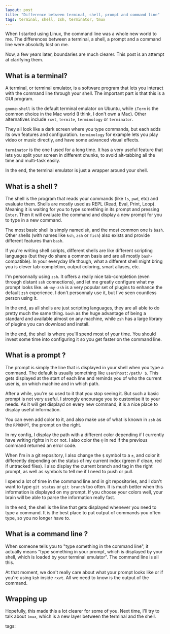 ```yaml
---
layout: post
title: "Difference between terminal, shell, prompt and command line"
tags: terminal, shell, zsh, terminator, tmux
---
```


When I started using Linux, the command line was a whole new world to me. The
differences between a terminal, a shell, a prompt and a command line were
absolutly lost on me.

Now, a few years later, boundaries are much clearer. This post is an attempt at
clarifying them.

## What is a terminal?

A terminal, or terminal emulator, is a software program that lets you
interact with the command line through your shell. The important part is that
this is a GUI program.

`gnome-shell` is the default terminal emulator on Ubuntu, while `iTerm` is the
common choice in the Mac world (I think, I don't own a Mac). Other alternatives
include `rxvt`, `termite`, `terminology` or `terminator`.

They all look like a dark screen where you type commands, but each adds its own
features and configuration. `terminology` for example lets you play
video or music directly, and have some advanced visual effects. 

`terminator` is the one I used for a long time. It has a very useful feature
that lets you split your screen in different chunks, to avoid alt-tabbing all
the time and multi-task easily.

In the end, the terminal emulator is just a wrapper around your shell.

## What is a shell ?

The shell is the program that reads your commands (like `ls`, `pwd`, etc) and
evaluate them. Shells are mostly used as REPL (Read, Eval, Print, Loop). Meaning
it is waiting for you to type something in its prompt and pressing `Enter`. Then
it will evaluate the command and display a new prompt for you to type in a new
command.

The most basic shell is simply named `sh`, and the most common one is `bash`.
Other shells (with names like `ksh`, `zsh` or `fish`) also exists and provide
different features than `bash`. 

If you're writing shell scripts, different shells are like different scripting
languages (but they do share a common basis and are all mostly
`bash`-compatible). In your everyday life though, what a different shell might
bring you is clever tab-completion, output coloring, smart aliases, etc.

I'm personnally using `zsh`. It offers a really nice tab-completion (even through
distant `ssh` connections), and let me greatly configure what my prompt looks
like. `oh-my-zsh` is a very popular set of plugins to enhance the default `zsh`
experience. I don't personnaly use it, but I've seen countless person using it.

In the end, as all shells are just scripting languages, they are all able to do
pretty much the same thing. `bash` as the huge advantage of being a standard and
available almost on any machine, while `zsh` has a large library of plugins you
can download and install.

In the end, the shell is where you'll spend most of your time. You should invest
some time into configuring it so you get faster on the command line.

## What is a prompt ?

The prompt is simply the line that is displayed in your shell when you type
a command. The default is usually something like `user@host:/path/ $`. This gets
displayed at the start of each line and reminds you of who the current user is,
on which machine and in which path.

After a while, you're so used to it that you stop seeing it. But such a basic
prompt is not very useful.  I strongly encourage you to customise it to your
needs. As it will get displayd on every new command, it is a nice place to
display useful information.

You can even add color to it, and also make use of what is known in `zsh` as the
`RPROMPT`, the prompt on the right.

In my config, I display the path with a different color depending if I currently
have writing rights in it or not. I also color the `@` in red if the previous
command returned an error code.

When I'm in a git repository, I also change the `$` symbol to a `±`, and color
it differently depending on the status of my current index (green if clean, red
if untracked files). I also display the current branch and tag in the right
prompt, as well as symbols to tell me if I need to push or pull.

I spend a lot of time in the command line and in git repositories, and I don't
want to type `git status` or `git branch` too often. It is much better when this
information is displayed on my prompt. If you choose your colors well, your
brain will be able to parse the information really fast.

In the end, the shell is the line that gets displayed whenever you need to type
a command. It is the best place to put output of commands you often type, so you
no longer have to.

## What is a command line ?

When someone tells you to "type something in the command line", it actually
means "type something in your prompt, which is displayed by your shell, which is
loaded by your terminal emulator". The command line is all this.

At that moment, we don't really care about what your prompt looks like or if
you're using `ksh` inside `rxvt`. All we need to know is the output of the
command.

## Wrapping up

Hopefully, this made this a lot clearer for some of you. Next time, I'll try to
talk about `tmux`, which is a new layer between the terminal and the shell.



tags:
